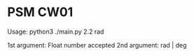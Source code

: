 # PSM CW01

Usage: python3 ./main.py 2.2 rad

1st argument: Float number accepted
2nd argument: rad | deg
